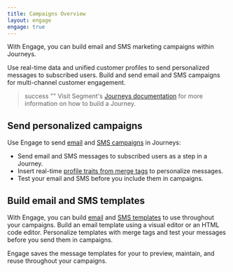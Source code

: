 ```yaml
---
title: Campaigns Overview
layout: engage
engage: true
---
```

With Engage, you can build email and SMS marketing campaigns within Journeys.

Use real-time data and unified customer profiles to send personalized messages to subscribed users. Build and send email and SMS campaigns for multi-channel customer engagement.

> success ""
> Visit Segment's [Journeys documentation](/docs/engage/journeys/) for more information on how to build a Journey.

## Send personalized campaigns

Use Engage to send [email](/docs/engage/campaigns/email-campaigns/) and [SMS campaigns](/docs/engage/campaigns/sms-campaigns/) in Journeys:
- Send email and SMS messages to subscribed users as a step in a Journey.
- Insert real-time [profile traits from merge tags](/docs/engage/campaigns/use-profile-traits/) to personalize messages.
- Test your email and SMS before you include them in campaigns.

## Build email and SMS templates

With Engage, you can build [email](/docs/engage/content/email/template/) and [SMS templates](/docs/engage/content/sms/template/) to use throughout your campaigns. Build an email template using a visual editor or an HTML code editor. Personalize templates with merge tags and test your messages before you send them in campaigns.

Engage saves the message templates for your to preview, maintain, and reuse throughout your campaigns.
